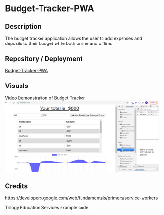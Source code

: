 # Budget-Tracker-PWA

## Description
The budget tracker application allows the user to add expenses and deposits to their budget while both online and offline.

## Repository / Deployment
[Budget-Tracker-PWA](https://www.github.com/awpdev/Budget-Tracker-PWA)

## Visuals
[Video Demonstration](https://drive.google.com/file/d/1yCRJnGiNu4M2irfYXFrAp579C2HLmett/view) of Budget Tracker
![budget](./public/assets/screenshot1.png)


## Credits
https://developers.google.com/web/fundamentals/primers/service-workers

Trilogy Education Services example code